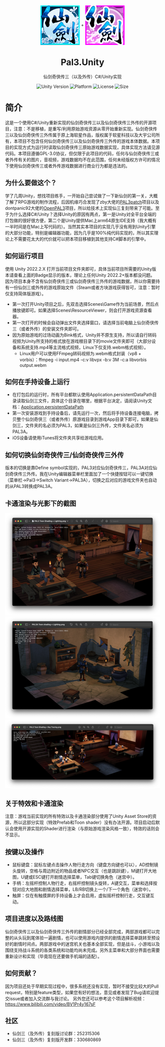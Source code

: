 <p align="center">
  <img width="128" align="center" src="Assets/Resources/UI/game-icon-PAL3.png">
  +
  <img width="128" align="center" src="Assets/Resources/UI/game-icon-PAL3A.png">
</p>
<h1 align="center">
  Pal3.Unity
</h1>
<p align="center">
  仙剑奇侠传三（以及外传）C#/Unity实现
</p>
<p align="center">
  <a style="text-decoration:none">
    <img src="https://img.shields.io/badge/unity-2022.2.11-blue?style=flat-square" alt="Unity Version" />
  </a>
  <a style="text-decoration:none">
    <img src="https://img.shields.io/badge/platform-Linux%20%7C%20Win%20%7C%20Mac%20%7C%20iOS%20%7C%20Android-orange?style=flat-square" alt="Platform" />
  </a>
  <a style="text-decoration:none">
    <img src="https://img.shields.io/badge/license-GPL--3.0-green?style=flat-square" alt="License" />
  </a>
  <a style="text-decoration:none">
    <img src="https://img.shields.io/github/repo-size/jasonstein/pal3.unity?style=flat-square" alt="Size" />
  </a>
</p>

# 简介
这是一个使用C#/Unity重新实现的仙剑奇侠传三以及仙剑奇侠传三外传的开源项目，注意：不是移植，是重写/利用原始游戏资源从零开始重新实现。仙剑奇侠传三以及仙剑奇侠传三外传属于原上海软星作品，版权属于软星科技以及大宇公司所有，本项目不包含任何仙剑奇侠传三以及仙剑奇侠传三外传的游戏本体数据。本项目的实现方式为运行时读取仙剑奇侠传三原始游戏数据实现，具体实现方法请见源代码。本项目遵循GPL-3.0协议，但仅限于此项目的代码，任何与仙剑奇侠传三或者外传有关的图片，音视频，游戏数据均不在此范围，任何未经版权方许可的情况下使用仙剑奇侠传三或者外传游戏数据进行商业行为都是违法的。

## 为什么要做这个？
学了几周Unity，想找项目练手，一开始自己尝试做了一下新仙剑的第一关，大概了解了RPG游戏的制作流程，后因机缘巧合发现了zby大佬的[PAL3patch](https://github.com/zhangboyang/PAL3patch)项目以及dontpanic92大佬的[OpenPAL3](https://github.com/dontpanic92/OpenPAL3)项目，所以给技术上实现仙三复刻带来了可能。至于为什么选择C#/Unity？选择Unity的原因有两点，第一是Unity对全平台全端的打包做的很好很方便，第二个是Unity提供Mac上arm64原生IDE支持（我大概有一半时间是在Mac上写代码的）。当然其实本项目的实现几乎没有用到Unity引擎的大部分功能，特别是编辑器功能，因为几乎是100%纯代码实现的，所以其实理论上不需要花太大的代价就可以把本项目移植到其他支持C#脚本的引擎中。

## 如何运行项目
使用 Unity 2022.2.X 打开当前项目文件夹即可，具体当前项目所需要的Unity版本请查看上面的Badge显示的版本，理论上任何Unity 2022.2+版本都没问题。
因为项目本身不含有仙剑奇侠传三或仙剑奇侠传三外传的游戏数据，所以你需要持有一份仙剑三或外传的游戏原始文件（Steam或者方块游戏获得皆可，注意：暂时仅支持简体版游戏）。
- 第一次打开Unity项目之后，先双击选择Scenes\Game作为当前场景，然后点播放键即可。如果选择Scenes\ResourceViewer，则会打开游戏资源查看器。
- 第一次打开的时候会自动弹出文件夹选择窗口，请选择当前电脑上仙剑奇侠传三（或者外传）的安装文件夹即可。
- 因为原始游戏的过场动画为Bink格式，Unity并不原生支持，所以请自行转码视频为Unity所支持的格式放在游戏根目录下的movie文件夹即可（大部分设备和系统支持.mp4等主流格式视频，Linux下仅支持.webm格式视频）。
  * Linux用户可以使用FFmpeg转码视频为.webm格式封装（vp8 + vorbis）：ffmpeg -i input.mp4 -c:v libvpx -b:v 3M -c:a libvorbis output.webm

## 如何在手持设备上运行
- 在打包后的运行时，所有平台都默认使用Application.persistentDataPath目录读取仙剑三文件，具体这个目录在哪里，根据平台决定，请阅读Unity文档：[Application.persistentDataPath](https://docs.unity3d.com/2022.2/Documentation/ScriptReference/Application-persistentDataPath.html)
- 第一次安装游戏到手持设备后，请先运行一次，然后将手持设备连接电脑，拷贝整个仙剑奇侠三（或者外传）原游戏目录到游戏App目录下即可，如果是仙剑三，文件夹的名必须为PAL3，如果是仙剑三外传，文件夹名必须为PAL3A。
- iOS设备请使用iTunes将文件夹共享给游戏应用。

## 如何切换仙剑奇侠传三/仙剑奇侠传三外传
版本的切换是靠Define symbol实现的，PAL3对应仙剑奇侠传三，PAL3A对应仙剑奇侠传三外传。我在Unity编辑器菜单栏里面加了一个快捷按钮可以一键切换（菜单栏->Pal3->Switch Variant->PAL3A），切换之后对应的游戏文件夹也自动的从PAL3转换成PAL3A。

## 卡通渲染与光影下的截图
![PAL3 卡通渲染+光影](Screenshots/PAL3_ToonShading_Lighting.png?raw=true)
![PAL3A 卡通渲染+光影](Screenshots/PAL3A_ToonShading_Lighting.png?raw=true)
![PAL3 卡通渲染+光追](Screenshots/PAL3_ToonShading_RayTracing.png?raw=true)

## 关于特效和卡通渲染
注意：游戏当前实现的所有特效以及卡通渲染部分使用了Unity Asset Store的资源，所以这部分实现（特效Prefab和Toon shader）没有办法开源。项目启动后默认会使用开源实现的Shader进行渲染（与原始游戏渲染风格一致），特效的话则会不显示。

## 按键以及操作
- 鼠标键盘：鼠标左键点击操作人物行走方向（键盘方向键也可以），AD控制镜头旋转，空格与周边附近的物品或者NPC交互（也是跳跃键），M键打开大地图，U键或ESC键打开剧情选择菜单，Tab键切换角色（迷宫中）。
- 手柄：左摇杆控制人物行走，右摇杆控制镜头旋转，A键交互，菜单和选择按钮对应大地图和剧情选择菜单，LB/RB切换上一个/下一个角色（迷宫中）。
- 触屏：仅在有触摸屏的手持设备上才会启用，虚拟摇杆控制行走，交互键互动。

## 项目进度以及路线图
仙剑奇侠传三以及仙剑奇侠传三外传的剧情部分已经全部完成，两部游戏都可以完整的从头玩到尾体验一遍剧情，也可以使用游戏内提供的剧情选择菜单跳转至预设好的剧情时间点。两部游戏中的迷宫机关也基本全部实现，但是战斗，小游戏以及围绕支持战斗系统的各类系统和功能均尚未完成。另外主菜单和大部分界面也需要重新设计和实现（毕竟现在还要做手机端的适配）。

## 如何贡献？
因为项目还处于早期实现过程中，很多系统还没有实现，暂时不接受比较大的Pull request，特别是feature类型，如果您有好的想法，意见或者发现了Bug请欢迎提交issue或者加入交流群与我讨论。
另外您还可以参考这个项目解析视频：https://www.bilibili.com/video/BV1Pr4y167sF

## 社区
* 仙剑三（及外传）复刻版讨论群：252315306
* 仙剑三（及外传）复刻版开发群：330680869

